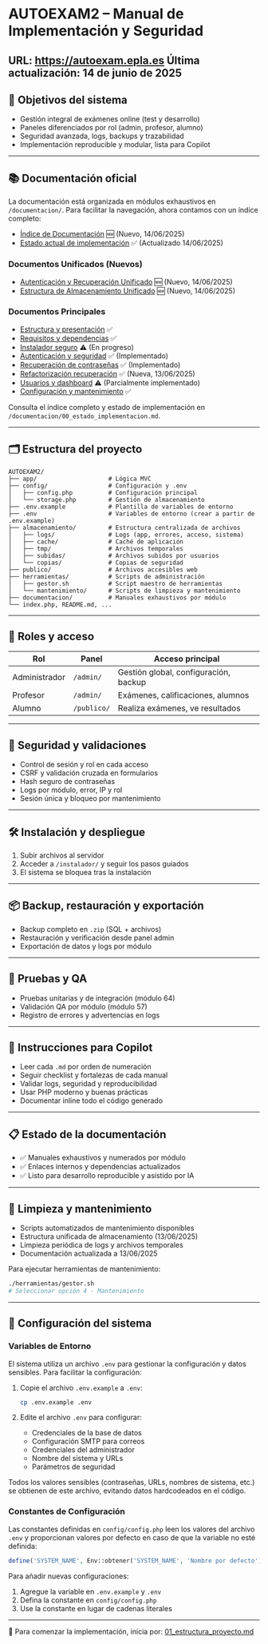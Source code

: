 # AUTOEXAM2 – Manual de Implementación y Seguridad
URL: https://autoexam.epla.es
Última actualización: 14 de junio de 2025
---

## 🎯 Objetivos del sistema
- Gestión integral de exámenes online (test y desarrollo)
- Paneles diferenciados por rol (admin, profesor, alumno)
- Seguridad avanzada, logs, backups y trazabilidad
- Implementación reproducible y modular, lista para Copilot

---

## 📚 Documentación oficial

La documentación está organizada en módulos exhaustivos en `/documentacion/`. Para facilitar la navegación, ahora contamos con un índice completo:

- [Índice de Documentación](documentacion/indice_documentacion.md) 🆕 (Nuevo, 14/06/2025)
- [Estado actual de implementación](documentacion/00_estado_implementacion.md) ✅ (Actualizado 14/06/2025)

### Documentos Unificados (Nuevos)
- [Autenticación y Recuperación Unificado](documentacion/03_autenticacion_seguridad/autenticacion_y_recuperacion_unificado.md) 🆕 (Nuevo, 14/06/2025)
- [Estructura de Almacenamiento Unificado](documentacion/09_configuracion_mantenimiento/estructura_almacenamiento_unificado.md) 🆕 (Nuevo, 14/06/2025)

### Documentos Principales
- [Estructura y presentación](documentacion/01_estructura_presentacion/01_estructura_proyecto.md) ✅
- [Requisitos y dependencias](documentacion/01_estructura_presentacion/02_requisitos_sistema.md) ✅
- [Instalador seguro](documentacion/01_estructura_presentacion/03_instalador.md) ⚠️ (En progreso)
- [Autenticación y seguridad](documentacion/03_autenticacion_seguridad/05_autenticacion.md) ✅ (Implementado)
- [Recuperación de contraseñas](documentacion/03_autenticacion_seguridad/11_recuperacion_contrasena.md) ✅ (Implementado)
- [Refactorización recuperación](documentacion/03_autenticacion_seguridad/25_refactorizacion_recuperacion.md) ✅ (Nueva, 13/06/2025)
- [Usuarios y dashboard](documentacion/04_usuarios_dashboard/11_modulo_usuarios.md) ⚠️ (Parcialmente implementado)
- [Configuración y mantenimiento](documentacion/09_configuracion_mantenimiento/06_configuracion.md) ✅

Consulta el índice completo y estado de implementación en `/documentacion/00_estado_implementacion.md`.

---

## 🗂️ Estructura del proyecto

```
AUTOEXAM2/
├── app/                    # Lógica MVC
├── config/                 # Configuración y .env
│   ├── config.php          # Configuración principal
│   └── storage.php         # Gestión de almacenamiento
├── .env.example            # Plantilla de variables de entorno
├── .env                    # Variables de entorno (crear a partir de .env.example)
├── almacenamiento/         # Estructura centralizada de archivos
│   ├── logs/               # Logs (app, errores, acceso, sistema)
│   ├── cache/              # Caché de aplicación
│   ├── tmp/                # Archivos temporales
│   ├── subidas/            # Archivos subidos por usuarios
│   └── copias/             # Copias de seguridad
├── publico/                # Archivos accesibles web
├── herramientas/           # Scripts de administración
│   ├── gestor.sh           # Script maestro de herramientas
│   └── mantenimiento/      # Scripts de limpieza y mantenimiento
├── documentacion/          # Manuales exhaustivos por módulo
└── index.php, README.md, ...
```

---

## 👤 Roles y acceso

| Rol          | Panel         | Acceso principal                       |
|--------------|--------------|----------------------------------------|
| Administrador| `/admin/`    | Gestión global, configuración, backup  |
| Profesor     | `/admin/`    | Exámenes, calificaciones, alumnos      |
| Alumno       | `/publico/`  | Realiza exámenes, ve resultados        |

---

## 🔐 Seguridad y validaciones
- Control de sesión y rol en cada acceso
- CSRF y validación cruzada en formularios
- Hash seguro de contraseñas
- Logs por módulo, error, IP y rol
- Sesión única y bloqueo por mantenimiento

---

## 🛠️ Instalación y despliegue
1. Subir archivos al servidor
2. Acceder a `/instalador/` y seguir los pasos guiados
3. El sistema se bloquea tras la instalación

---

## 📦 Backup, restauración y exportación
- Backup completo en `.zip` (SQL + archivos)
- Restauración y verificación desde panel admin
- Exportación de datos y logs por módulo

---

## 🔁 Pruebas y QA
- Pruebas unitarias y de integración (módulo 64)
- Validación QA por módulo (módulo 57)
- Registro de errores y advertencias en logs

---

## 🤖 Instrucciones para Copilot
- Leer cada `.md` por orden de numeración
- Seguir checklist y fortalezas de cada manual
- Validar logs, seguridad y reproducibilidad
- Usar PHP moderno y buenas prácticas
- Documentar inline todo el código generado

---

## 📋 Estado de la documentación
- ✅ Manuales exhaustivos y numerados por módulo
- ✅ Enlaces internos y dependencias actualizados
- ✅ Listo para desarrollo reproducible y asistido por IA

---

## 🧹 Limpieza y mantenimiento
- Scripts automatizados de mantenimiento disponibles
- Estructura unificada de almacenamiento (13/06/2025)
- Limpieza periódica de logs y archivos temporales
- Documentación actualizada a 13/06/2025

Para ejecutar herramientas de mantenimiento:
```bash
./herramientas/gestor.sh
# Seleccionar opción 4 - Mantenimiento
```

---

## 🔧 Configuración del sistema

### Variables de Entorno

El sistema utiliza un archivo `.env` para gestionar la configuración y datos sensibles. Para facilitar la configuración:

1. Copie el archivo `.env.example` a `.env`:
   ```bash
   cp .env.example .env
   ```

2. Edite el archivo `.env` para configurar:
   - Credenciales de la base de datos
   - Configuración SMTP para correos
   - Credenciales del administrador
   - Nombre del sistema y URLs
   - Parámetros de seguridad

Todos los valores sensibles (contraseñas, URLs, nombres de sistema, etc.) se obtienen de este archivo, evitando datos hardcodeados en el código.

### Constantes de Configuración

Las constantes definidas en `config/config.php` leen los valores del archivo `.env` y proporcionan valores por defecto en caso de que la variable no esté definida:

```php
define('SYSTEM_NAME', Env::obtener('SYSTEM_NAME', 'Nombre por defecto'));
```

Para añadir nuevas configuraciones:
1. Agregue la variable en `.env.example` y `.env`
2. Defina la constante en `config/config.php`
3. Use la constante en lugar de cadenas literales

---

📌 Para comenzar la implementación, inicia por: [01_estructura_proyecto.md](documentacion/01_estructura_presentacion/01_estructura_proyecto.md)
